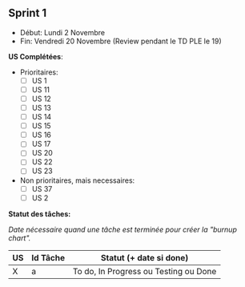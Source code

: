 ## Sprint 1

- Début: Lundi 2 Novembre
- Fin: Vendredi 20 Novembre (Review pendant le TD PLE le 19)

**US Complétées**:

- Prioritaires:
  - [ ] US 1
  - [ ] US 11
  - [ ] US 12
  - [ ] US 13
  - [ ] US 14
  - [ ] US 15
  - [ ] US 16
  - [ ] US 17
  - [ ] US 20
  - [ ] US 22
  - [ ] US 23
- Non prioritaires, mais necessaires:
  - [ ] US 37
  - [ ] US 2

**Statut des tâches:**

*Date nécessaire quand une tâche est terminée pour créer la "burnup chart".*

| US       | Id Tâche      | Statut (+ date si done)               |
|----------|---------------|---------------------------------------|
| X        | a             | To do, In Progress ou Testing ou Done |